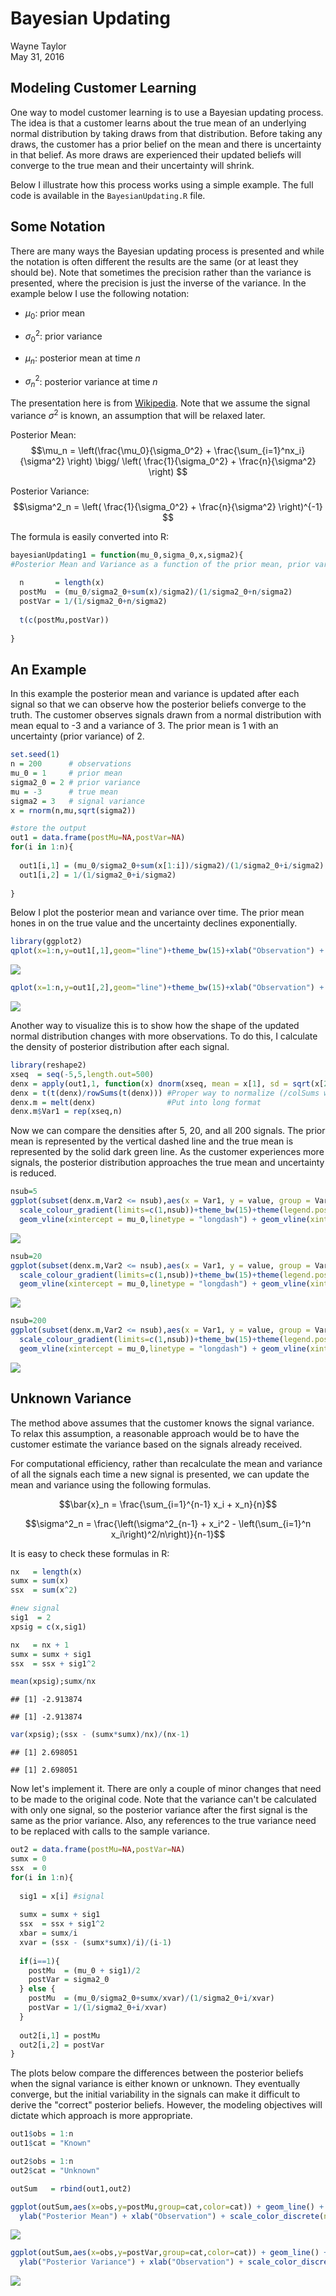 # Bayesian Updating
Wayne Taylor  
May 31, 2016  

## Modeling Customer Learning

One way to model customer learning is to use a Bayesian updating process. The idea is that a customer learns about the true mean of an underlying normal distribution by taking draws from that distribution. Before taking any draws, the customer has a prior belief on the mean and there is uncertainty in that belief. As more draws are experienced their updated beliefs will converge to the true mean and their uncertainty will shrink.

Below I illustrate how this process works using a simple example. The full code is available in the `BayesianUpdating.R` file.

## Some Notation

There are many ways the Bayesian updating process is presented and while the notation is often different the results are the same (or at least they should be). Note that sometimes the precision rather than the variance is presented, where the precision is just the inverse of the variance. In the example below I use the following notation:

* $\mu_0$: prior mean
  
* $\sigma^2_0$: prior variance
  
* $\mu_n$: posterior mean at time $n$
  
* $\sigma^2_n$: posterior variance at time $n$

The presentation here is from [Wikipedia](https://en.wikipedia.org/wiki/Conjugate_prior). Note that we assume the signal variance $\sigma^2$ is known, an assumption that will be relaxed later.

Posterior Mean:
$$\mu_n =  \left(\frac{\mu_0}{\sigma_0^2} + \frac{\sum_{i=1}^nx_i}{\sigma^2} \right) \bigg/  \left( \frac{1}{\sigma_0^2} + \frac{n}{\sigma^2} \right) $$

Posterior Variance:
$$\sigma^2_n = \left( \frac{1}{\sigma_0^2} + \frac{n}{\sigma^2} \right)^{-1} $$

The formula is easily converted into R:


```r
bayesianUpdating1 = function(mu_0,sigma_0,x,sigma2){
#Posterior Mean and Variance as a function of the prior mean, prior variance, signals, and true signal variance  
  
  n       = length(x)
  postMu  = (mu_0/sigma2_0+sum(x)/sigma2)/(1/sigma2_0+n/sigma2)
  postVar = 1/(1/sigma2_0+n/sigma2)
  
  t(c(postMu,postVar))
  
}
```


## An Example

In this example the posterior mean and variance is updated after each signal so that we can observe how the posterior beliefs converge to the truth. The customer observes signals drawn from a normal distribution with mean equal to -3 and a variance of 3. The prior mean is 1 with an uncertainty (prior variance) of 2.


```r
set.seed(1)
n = 200      # observations
mu_0 = 1     # prior mean
sigma2_0 = 2 # prior variance
mu = -3      # true mean
sigma2 = 3   # signal variance
x = rnorm(n,mu,sqrt(sigma2))

#store the output
out1 = data.frame(postMu=NA,postVar=NA)
for(i in 1:n){
  
  out1[i,1] = (mu_0/sigma2_0+sum(x[1:i])/sigma2)/(1/sigma2_0+i/sigma2) #Posterior Mean
  out1[i,2] = 1/(1/sigma2_0+i/sigma2)                                  #Posterior Variance
  
}
```

Below I plot the posterior mean and variance over time. The prior mean hones in on the true value and the uncertainty declines exponentially.


```r
library(ggplot2)
qplot(x=1:n,y=out1[,1],geom="line")+theme_bw(15)+xlab("Observation") + ylab("Posterior Mean") + geom_hline(yintercept = mu,linetype="dashed")
```

![](Bayesian_Updating_files/figure-html/unnamed-chunk-3-1.png)<!-- -->

```r
qplot(x=1:n,y=out1[,2],geom="line")+theme_bw(15)+xlab("Observation") + ylab("Posterior Variance")
```

![](Bayesian_Updating_files/figure-html/unnamed-chunk-3-2.png)<!-- -->

Another way to visualize this is to show how the shape of the updated normal distribution changes with more observations. To do this, I calculate the density of posterior distribution after each signal.


```r
library(reshape2)
xseq  = seq(-5,5,length.out=500)
denx = apply(out1,1, function(x) dnorm(xseq, mean = x[1], sd = sqrt(x[2])))
denx = t(t(denx)/rowSums(t(denx))) #Proper way to normalize (/colSums won't work as expected)
denx.m = melt(denx)                #Put into long format
denx.m$Var1 = rep(xseq,n)
```

Now we can compare the densities after 5, 20, and all 200 signals. The prior mean is represented by the vertical dashed line and the true mean is represented by the solid dark green line. As the customer experiences more signals, the posterior distribution approaches the true mean and uncertainty is reduced.


```r
nsub=5
ggplot(subset(denx.m,Var2 <= nsub),aes(x = Var1, y = value, group = Var2,color=Var2)) + geom_line() + 
  scale_colour_gradient(limits=c(1,nsub))+theme_bw(15)+theme(legend.position="none")+
  geom_vline(xintercept = mu_0,linetype = "longdash") + geom_vline(xintercept = mu,color="sea green") + xlab("x") + ylab("") + ylim(c(0,.025))+ggtitle("5 Observations")
```

![](Bayesian_Updating_files/figure-html/unnamed-chunk-5-1.png)<!-- -->

```r
nsub=20
ggplot(subset(denx.m,Var2 <= nsub),aes(x = Var1, y = value, group = Var2,color=Var2)) + geom_line() + 
  scale_colour_gradient(limits=c(1,nsub))+theme_bw(15)+theme(legend.position="none")+
  geom_vline(xintercept = mu_0,linetype = "longdash") + geom_vline(xintercept = mu,color="sea green") + xlab("x") + ylab("") + ylim(c(0,.025))+ggtitle("20 Observations")
```

![](Bayesian_Updating_files/figure-html/unnamed-chunk-5-2.png)<!-- -->

```r
nsub=200
ggplot(subset(denx.m,Var2 <= nsub),aes(x = Var1, y = value, group = Var2,color=Var2)) + geom_line() + 
  scale_colour_gradient(limits=c(1,nsub))+theme_bw(15)+theme(legend.position="none")+
  geom_vline(xintercept = mu_0,linetype = "longdash") + geom_vline(xintercept = mu,color="sea green") + xlab("x") + ylab("") + ylim(c(0,.075))+ggtitle("200 Observations")
```

![](Bayesian_Updating_files/figure-html/unnamed-chunk-5-3.png)<!-- -->

## Unknown Variance

The method above assumes that the customer knows the signal variance. To relax this assumption, a reasonable approach would be to have the customer estimate the variance based on the signals already received.

For computational efficiency, rather than recalculate the mean and variance of all the signals each time a new signal is presented, we can update the mean and variance using the following formulas.

$$\bar{x}_n = \frac{\sum_{i=1}^{n-1} x_i + x_n}{n}$$

$$\sigma^2_n =  \frac{\left(\sigma^2_{n-1} + x_i^2 - \left(\sum_{i=1}^n x_i\right)^2/n\right)}{n-1}$$

It is easy to check these formulas in R:

```r
nx   = length(x)
sumx = sum(x)
ssx  = sum(x^2)

#new signal
sig1  = 2
xpsig = c(x,sig1)

nx   = nx + 1
sumx = sumx + sig1
ssx  = ssx + sig1^2

mean(xpsig);sumx/nx
```

```
## [1] -2.913874
```

```
## [1] -2.913874
```

```r
var(xpsig);(ssx - (sumx*sumx)/nx)/(nx-1)
```

```
## [1] 2.698051
```

```
## [1] 2.698051
```

Now let's implement it. There are only a couple of minor changes that need to be made to the original code. Note that the variance can't be calculated with only one signal, so the posterior variance after the first signal is the same as the prior variance. Also, any references to the true variance need to be replaced with calls to the sample variance.


```r
out2 = data.frame(postMu=NA,postVar=NA)
sumx = 0
ssx  = 0
for(i in 1:n){
  
  sig1 = x[i] #signal
  
  sumx = sumx + sig1
  ssx  = ssx + sig1^2
  xbar = sumx/i
  xvar = (ssx - (sumx*sumx)/i)/(i-1)
  
  if(i==1){
    postMu  = (mu_0 + sig1)/2
    postVar = sigma2_0 
  } else {
    postMu  = (mu_0/sigma2_0+sumx/xvar)/(1/sigma2_0+i/xvar)
    postVar = 1/(1/sigma2_0+i/xvar)
  }
  
  out2[i,1] = postMu
  out2[i,2] = postVar
}
```

The plots below compare the differences between the posterior beliefs when the signal variance is either known or unknown. They eventually converge, but the initial variability in the signals can make it difficult to derive the "correct" posterior beliefs. However, the modeling objectives will dictate which approach is more appropriate.


```r
out1$obs = 1:n
out1$cat = "Known"

out2$obs = 1:n
out2$cat = "Unknown"

outSum   = rbind(out1,out2)

ggplot(outSum,aes(x=obs,y=postMu,group=cat,color=cat)) + geom_line() + theme_bw(15) +
  ylab("Posterior Mean") + xlab("Observation") + scale_color_discrete(name="Signal Variance")
```

![](Bayesian_Updating_files/figure-html/unnamed-chunk-8-1.png)<!-- -->

```r
ggplot(outSum,aes(x=obs,y=postVar,group=cat,color=cat)) + geom_line() + theme_bw(15) +
  ylab("Posterior Variance") + xlab("Observation") + scale_color_discrete(name="Signal Variance")
```

![](Bayesian_Updating_files/figure-html/unnamed-chunk-8-2.png)<!-- -->
